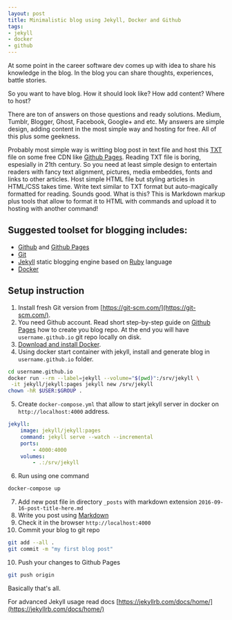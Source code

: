 ```yaml
---
layout: post
title: Minimalistic blog using Jekyll, Docker and Github
tags:
- jekyll
- docker
- github
---
```


At some point in the career software dev comes up with idea to share his knowledge in the blog.
In the blog you can share thoughts, experiences, battle stories. 

So you want to have blog. 
How it should look like? 
How add content? 
Where to host?

There are ton of answers on those questions and ready solutions. Medium, Tumblr, Blogger, Ghost, Facebook, Google+ and etc.
My answers are simple design, adding content in the most simple way and hosting for free. All of this plus some geekness.

Probably most simple way is writting blog post in text file and host this [TXT](/index.txt) file on some free CDN like [Github Pages](https://pages.github.com/).
Reading TXT file is boring, espesially in 21th century. 
So you need at least simple design to entertain readers with fancy text alignment, pictures, media embeddes, fonts and links to other articles.
Host simple HTML file but styling articles in HTML/CSS takes time.
Write text similar to TXT format but auto-magically formatted for reading. Sounds good. What is this?
This is Markdown markup plus tools that allow to format it to HTML with commands and upload it to hosting with another command!

## Suggested toolset for blogging includes:
 * [Github](https://github.com) and [Github Pages](https://pages.github.com/)
 * [Git](https://git-scm.com/)
 * [Jekyll](https://jekyllrb.com/) static blogging engine based on [Ruby](https://www.ruby-lang.org/ru/) language
 * [Docker](https://docker.com)

## Setup instruction

1. Install fresh Git version from [https://git-scm.com/](https://git-scm.com/). 
2. You need Github account. Read short step-by-step guide on [Github Pages](https://pages.github.com/) how to create you blog repo. At the end you will have ```username.github.io``` git repo locally on disk.
3. [Download and install Docker](https://www.docker.com/products/docker).
4. Using docker start container with jekyll, install and generate blog in `username.github.io` folder.
```bash
cd username.github.io
docker run --rm --label=jekyll --volume="$(pwd)":/srv/jekyll \
 -it jekyll/jekyll:pages jekyll new /srv/jekyll
chown -hR $USER:$GROUP .
```
5. Create `docker-compose.yml` that allow to start jekyll server in docker on `http://localhost:4000` address.
```yml
jekyll:
    image: jekyll/jekyll:pages
    command: jekyll serve --watch --incremental
    ports:
        - 4000:4000
    volumes:
        - .:/srv/jekyll
```
6. Run using one command 
```bash
docker-compose up
``` 
7. Add new post file in directory `_posts` with markdown extension `2016-09-16-post-title-here.md`
8. Write you post using [Markdown](https://github.com/adam-p/markdown-here/wiki/Markdown-Cheatsheet)
8. Check it in the browser `http://localhost:4000`
9. Commit your blog to git repo 
```bash
git add --all . 
git commit -m "my first blog post"
```
10. Push your changes to Github Pages 
```bash
git push origin
```

Basically that's all. 

For advanced Jekyll usage read docs [https://jekyllrb.com/docs/home/](https://jekyllrb.com/docs/home/)

